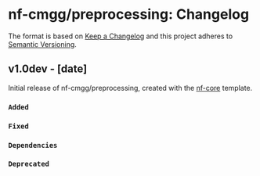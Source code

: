 # nf-cmgg/preprocessing: Changelog

The format is based on [Keep a Changelog](https://keepachangelog.com/en/1.0.0/)
and this project adheres to [Semantic Versioning](https://semver.org/spec/v2.0.0.html).

## v1.0dev - [date]

Initial release of nf-cmgg/preprocessing, created with the [nf-core](https://nf-co.re/) template.

### `Added`

### `Fixed`

### `Dependencies`

### `Deprecated`
